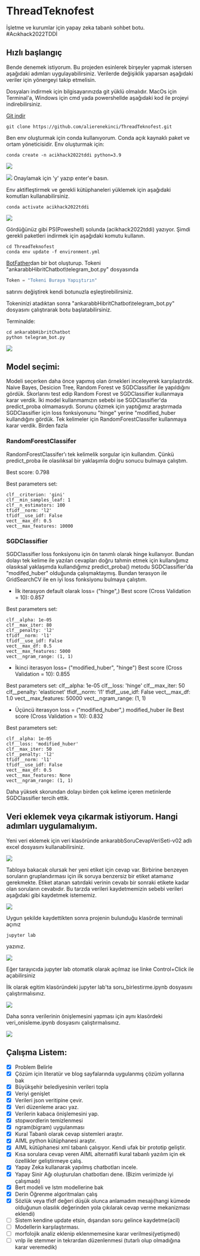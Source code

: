# ThreadTeknofest

İşletme ve kurumlar için yapay zeka tabanlı sohbet botu. #Acıkhack2022TDDİ


## Hızlı başlangıç

Bende denemek istiyorum. Bu projeden esinlerek birşeyler yapmak istersen aşağıdaki adımları uygulayabilirsiniz. Verilerde değişiklik yaparsan aşağıdaki veriler için yönergeyi takip etmelisin.

Dosyaları indirmek için bilgisayarınızda git yüklü olmalıdır. MacOs için Terminal'a, Windows için cmd yada powershellde aşağıdaki kod ile projeyi indirebilirsiniz. 

[Git indir](https://www.com)

```
git clone https://github.com/alierenekinci/ThreadTeknofest.git
```


Ben env oluşturmak için conda kullanıyorum. Conda açık kaynaklı paket ve ortam yöneticisidir. Env oluşturmak için:
```
conda create -n acikhack2022tddi python=3.9
```
![](https://github.com/alierenekinci/ThreadTeknofest/blob/main/resimler/env-olusturma.png)

![](https://github.com/alierenekinci/ThreadTeknofest/blob/main/resimler/env-onay.png)
Onaylamak için 'y' yazıp enter'e  basın.


Env aktifleştirmek ve gerekli kütüphaneleri yüklemek için aşağıdaki komutları kullanabilirsiniz.



```
conda activate acikhack2022tddi
```
![](https://github.com/alierenekinci/ThreadTeknofest/blob/main/resimler/env-aktif.png)

Gördüğünüz gibi PS(Poweshell) solunda (acikhack2022tddi) yazıyor. Şimdi gerekli paketleri indirmek için aşağıdaki komutu kullanın.

```
cd ThreadTeknofest
conda env update -f environment.yml
```

[BotFather](https://sendpulse.com/knowledge-base/chatbot/create-telegram-chatbot)dan bir bot oluşturup. Tokeni  "ankarabbHibritChatbot\telegram_bot.py" dosyasında 

```python
Token = "Tokeni Buraya Yapıştırın"
``` 
satırını değiştirek kendi botunuzla eşleştirebilirsiniz.

Tokeninizi atadıktan sonra "ankarabbHibritChatbot\telegram_bot.py" dosyasını çalıştırarak botu başlatabilirsiniz.

Terminalde:
```
cd ankarabbHibritChatbot
python telegram_bot.py
```
![](https://github.com/alierenekinci/ThreadTeknofest/blob/main/resimler/env-aktif.png)


## Model seçimi:

Modeli seçerken daha önce yapımış olan örnekleri inceleyerek karşılaştırdık. Naive Bayes, Desicion Tree, Random Forest ve SGDClassifier ile yapıldığını gördük. Skorlarını test edip Random Forest ve SGDClassifier kullanmaya karar verdik. İki model kullanmamızın sebebi ise SGDClassifier'da predict_proba olmamasıydı. Sorunu çözmek için yaptığımız araştırmada SGDClassifier için loss fonksiyonunu "hinge" yerine "modified_huber kullandığını gördük. Tek kelimeler için RandomForestClassifer kullanmaya karar verdik. Birden fazla 

### RandomForestClassifer

RandomForestClassifer'ı tek kelimelik sorgular için kullandım. Çünkü predict_proba ile olasılıksal bir yaklaşımla doğru sonucu bulmaya çalıştım. 
 
Best score: 0.798

Best parameters set:

	clf__criterion: 'gini'
	clf__min_samples_leaf: 1
	clf__n_estimators: 100
	tfidf__norm: 'l2'
	tfidf__use_idf: False
	vect__max_df: 0.5
	vect__max_features: 10000

### SGDClassifier

SGDClassifier loss fonksiyonu için ön tanımlı olarak hinge kullanıyor. Bundan dolayı tek kelime ile yazılan cevapları doğru tahmin etmek için kullanığımız olasıksal yaklaşımda kullandığımız predict_proba() metodu SGDClassifier'da "modifed_huber" olduğunda çalışmaktaymış. Bundan terasyon ile GridSearchCV ile en iyi loss fonksiyonu bulmaya çalıştım. 

- İlk iterasyon default olarak loss= ("hinge",)
Best score (Cross Validation = 10): 0.857

Best parameters set:

	clf__alpha: 1e-05
	clf__max_iter: 80
	clf__penalty: 'l2'
	tfidf__norm: 'l1'
	tfidf__use_idf: False
	vect__max_df: 0.5
	vect__max_features: 5000
	vect__ngram_range: (1, 1)


- İkinci iterasyon loss= ("modified_huber", "hinge")
Best score (Cross Validation = 10): 0.855

Best parameters set:
	clf__alpha: 1e-05
	clf__loss: 'hinge'
	clf__max_iter: 50
	clf__penalty: 'elasticnet'
	tfidf__norm: 'l1'
	tfidf__use_idf: False
	vect__max_df: 1.0
	vect__max_features: 50000
	vect__ngram_range: (1, 1)

- Üçüncü iterasyon loss = ("modified_huber",) modified_huber ile 
Best score (Cross Validation = 10): 0.832

Best parameters set:

	clf__alpha: 1e-05
	clf__loss: 'modified_huber'
	clf__max_iter: 50
	clf__penalty: 'l2'
	tfidf__norm: 'l1'
	tfidf__use_idf: False
	vect__max_df: 0.5
	vect__max_features: None
	vect__ngram_range: (1, 1)

Daha yüksek skorundan dolayı birden çok kelime içeren metinlerde SGDClassifier tercih ettik.
 
## Veri eklemek veya çıkarmak istiyorum. Hangi adımları uygulamalıyım.

Yeni veri eklemek için veri klasöründe ankarabbSoruCevapVeriSeti-v02 adlı excel dosyasını kullanabilirsiniz.

![](https://github.com/alierenekinci/ThreadTeknofest/blob/main/resimler/env-aktif.png)

Tabloya bakacak olursak her yeni etiket için cevap var. Birbirine benzeyen soruların gruplandırması için ilk soruya benzersiz bir etiket atamanız gerekmekte. Etiket atanan satırdaki verinin cevabı bir sonraki etikete kadar olan soruların cevabıdır. Bu tarzda verileri kaydetmemizin sebebi verileri aşağıdaki gibi kaydetmek istememiz.

![](https://github.com/alierenekinci/ThreadTeknofest/blob/main/resimler/veri-json.png)

Uygun şekilde kaydettikten sonra projenin bulunduğu klasörde terminali açınız

```
jupyter lab
```

yazınız.

![](https://github.com/alierenekinci/ThreadTeknofest/blob/main/resimler/jupyterlab-link.png)

Eğer tarayıcıda jupyter lab otomatik olarak açılmaz ise linke Control+Click ile açabilirsiniz 

İlk olarak egitim klasöründeki jupyter lab'ta soru_birlestirme.ipynb dosyasını çalıştırmalısınız.

![](https://github.com/alierenekinci/ThreadTeknofest/blob/main/resimler/jupyterlab-soru_birlestirme.png)

Daha sonra verilerinin önişlemesini yapması için aynı klasördeki veri_onisleme.ipynb dosyasını çalıştırmalısınız.

![](https://github.com/alierenekinci/ThreadTeknofest/blob/main/resimler/jupyterlab-veri_onisleme.png)


## Çalışma Listem:

- [x] Problem Belirle
- [x] Çözüm için literatür ve blog sayfalarında uygulanmış çözüm yollarına bak
- [x] Büyükşehir belediyesinin verileri topla
- [x] Veriyi genişlet
- [x] Verileri json veritipine çevir.
- [x] Veri düzenleme aracı yaz.
- [x] Verilerin kabaca önişlemesini yap.
- [x] stopwordlerin temizlenmesi
- [x] ngram(bigram) uygulanması
- [x] Kural Tabanlı olarak cevap sistemleri araştır.
- [x] AIML python kütüphanesi araştır.
- [x] AIML kütüphanesi xml tabanlı çalışıyor. Kendi ufak bir prototip geliştir.
- [x] Kısa sorulara cevap veren AIML alternatifi kural tabanlı yazılım için ek özellikler geliştirmeye çalış.
- [x] Yapay Zeka kullanarak yapılmış chatbotları incele.
- [x] Yapay Sinir Ağı oluşturulan chatbotları dene. (Bizim verimizde iyi çalışmadı)
- [x] Bert modeli ve lstm modellerine bak
- [x] Derin Öğrenme algoritmaları çalış
- [x] Sözlük veya tfidf değeri düşük olunca anlamadım mesajı(hangi kümede olduğunun olasılık değerinden yola çıkılarak cevap verme mekanizması eklendi)
- [ ] Sistem kendine update etsin, dışarıdan soru gelince kaydetme(acil)
- [ ] Modellerin karşılaştırması.
- [ ] morfolojik analiz eklenip eklenmemesine karar verilmesi(yetişmedi)
- [ ] vnlp ile stemmer in tekrardan düzenlenmesi (tutarlı olup olmadığına karar veremedik)